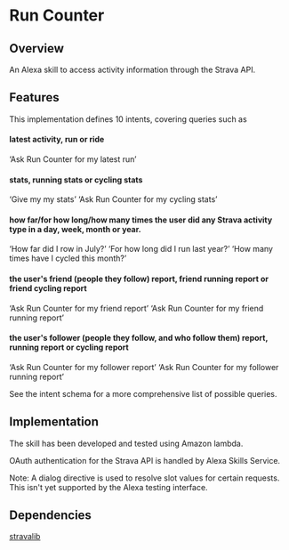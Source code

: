 # Run Counter

## Overview
An Alexa skill to access activity information through the Strava API. 

## Features
This implementation defines 10 intents, covering queries such as  

#### latest activity, run or ride

‘Ask Run Counter for my latest run’

#### stats, running stats or cycling stats

‘Give my my stats’ ‘Ask Run Counter for my cycling stats’

#### how far/for how long/how many times the user did any Strava activity type in a day, week, month or year.

‘How far did I row in July?’ ‘For how long did I run last year?’ 
‘How many times have I cycled this month?’

#### the user's friend (people they follow) report, friend running report or friend cycling report

‘Ask Run Counter for my friend report’
‘Ask Run Counter for my friend running report’

#### the user's follower (people they follow, and who follow them) report, running report or cycling report

‘Ask Run Counter for my follower report’
‘Ask Run Counter for my follower running report’

See the intent schema for a more comprehensive list of possible queries.

## Implementation
The skill has been developed and tested using Amazon lambda.

OAuth authentication for the Strava API is handled by Alexa Skills Service. 

Note: A dialog directive is used to resolve slot values for certain requests. This isn't yet supported by the Alexa testing interface. 

## Dependencies
[stravalib](https://github.com/hozn/stravalib)
